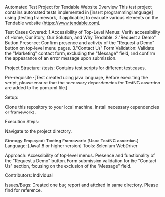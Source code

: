 Automated Test Project for Tendable Website
Overview
This test project contains automated tests implemented in [insert programming language] using [testing framework, if applicable] to evaluate various elements on the Tendable website (https://www.tendable.com).

Test Cases Covered:
1.Accessibility of Top-Level Menus: Verify accessibility of Home, Our Story, Our Solution, and Why Tendable.
2."Request a Demo" Button Presence: Confirm presence and activity of the "Request a Demo" button on top-level menu pages.
3."Contact Us" Form Validation: Validate the "Marketing" contact form, excluding the "Message" field, and confirm the appearance of an    error message upon submission.

Project Structure:
/tests: Contains test scripts for different test cases.

Pre-requisite -[Test created using java language, Before executing the script, please ensure that the necessary dependencies for TestNG assertion are added to the pom.xml file.]

Setup:

Clone this repository to your local machine.
Install necessary dependencies or frameworks.

Execution Steps:

Navigate to the project directory.

Strategy Employed:
Testing Framework: [Used TestNG assertion.]
Language: [Java1.8 or higher version]
Tools: Selenium WebDriver

Approach: 
Accessibility of top-level menus.
Presence and functionality of the "Request a Demo" button.
Form submission validation for the "Contact Us" section, focusing on the exclusion of the "Message" field.

Contributors:
Individual

Issues/Bugs:
Created one bug report and attched in same directory. Please find for reference.
